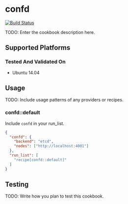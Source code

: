 # confd

[![Build Status](http://d.monstrs.ru/api/badge/github.com/monstrs/confd-cookbook/status.svg?branch=master)](http://d.monstrs.ru/github.com/monstrs/confd-cookbook)

TODO: Enter the cookbook description here.

## Supported Platforms

### Tested And Validated On
- Ubuntu 14.04

## Usage

TODO: Include usage patterns of any providers or recipes.

### confd::default

Include `confd` in your run_list.

```json
{
  "confd": {
    "backend": "etcd",
    "nodes": ["http://localhost:4001"]
  },
  "run_list": [
    "recipe[confd::default]"
  ]
}
```

## Testing

TODO: Write how you plan to test this cookbook.
